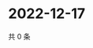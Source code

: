 # 2022-12-17

共 0 条

<!-- BEGIN WEIBO -->
<!-- 最后更新时间 Sat Dec 17 2022 15:11:23 GMT+0800 (China Standard Time) -->

<!-- END WEIBO -->
